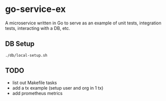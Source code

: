 # go-service-ex

A microservice written in Go to serve as an example of unit tests, integration tests, interacting with a DB, etc.

## DB Setup

```
./db/local-setup.sh
```

## TODO
* list out Makefile tasks
* add a tx example (setup user and org in 1 tx)
* add prometheus metrics
